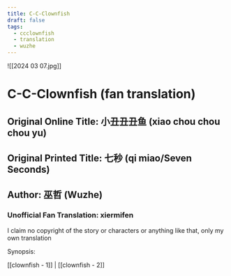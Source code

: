 ```yaml
---
title: C-C-Clownfish
draft: false
tags:
  - ccclownfish
  - translation
  - wuzhe
---
```

![[2024 03 07.jpg]]
# C-C-Clownfish (fan translation)
## Original Online Title: 小丑丑丑鱼 (xiao chou chou chou yu)
## Original Printed Title: 七秒 (qi miao/Seven Seconds)
## Author: 巫哲 (Wuzhe)
### Unofficial Fan Translation: xiermifen
I claim no copyright of the story or characters or anything like that, only my own translation

Synopsis:


[[clownfish - 1]] | [[clownfish - 2]]